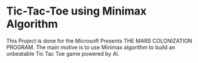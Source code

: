 # Tic-Tac-Toe using Minimax Algorithm
This Project is done for the Microsoft Presents THE MARS COLONIZATION PROGRAM.
The main motive is to use Minimax algorithm to build an unbeatable Tic Tac Toe game powered by AI.


